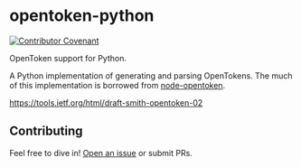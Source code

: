 # opentoken-python

[![Contributor Covenant](https://img.shields.io/badge/Contributor%20Covenant-v2.0%20adopted-ff69b4.svg)](code-of-conduct.md)

OpenToken support for Python.

A Python implementation of generating and parsing OpenTokens. The much of this implementation is borrowed from [node-opentoken](https://github.com/73rhodes/node-opentoken).

https://tools.ietf.org/html/draft-smith-opentoken-02

## Contributing

Feel free to dive in! [Open an issue](https://github.com/yoonjesung/opentoken-python/issues/new) or submit PRs.
